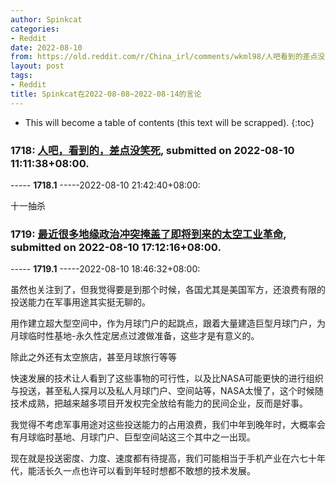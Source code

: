 ```yaml
---
author: Spinkcat
categories:
- Reddit
date: 2022-08-10
from: https://old.reddit.com/r/China_irl/comments/wkml98/人吧看到的差点没笑死/
layout: post
tags:
- Reddit
title: Spinkcat在2022-08-08~2022-08-14的言论
---
```


* This will become a table of contents (this text will be scrapped).
{:toc}

### 1718: [人吧，看到的，差点没笑死](https://old.reddit.com/r/China_irl/comments/wkml98/人吧看到的差点没笑死/), submitted on 2022-08-10 11:11:38+08:00.

----- __1718.1__ -----2022-08-10 21:42:40+08:00:

十一抽杀

### 1719: [最近很多地缘政治冲突掩盖了即将到来的太空工业革命](https://old.reddit.com/r/China_irl/comments/wkspk6/最近很多地缘政治冲突掩盖了即将到来的太空工业革命/), submitted on 2022-08-10 17:12:16+08:00.

----- __1719.1__ -----2022-08-10 18:46:32+08:00:

虽然也关注到了，但我觉得要是到那个时候，各国尤其是美国军方，还浪费有限的投送能力在军事用途其实挺无聊的。

用作建立超大型空间中，作为月球门户的起跳点，跟着大量建造巨型月球门户，为月球临时性基地-永久性定居点过渡做准备，这些才是有意义的。

除此之外还有太空旅店，甚至月球旅行等等

快速发展的技术让人看到了这些事物的可行性，以及比NASA可能更快的进行组织与投送，甚至私人探月以及私人月球门户、空间站等，NASA太慢了，这个时候随技术成熟，把越来越多项目开发权完全放给有能力的民间企业，反而是好事。

我觉得不考虑军事用途对这些投送能力的占用浪费，我们中年到晚年时，大概率会有月球临时基地、月球门户、巨型空间站这三个其中之一出现。

现在就是投送密度、力度、速度都有待提高，我们可能相当于手机产业在六七十年代，能活长久一点也许可以看到年轻时想都不敢想的技术发展。

